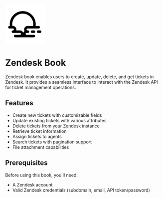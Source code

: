 <img src="src/openweather/data/icon.svg" width="128" height="128">
 

# Zendesk Book

Zendesk book enables users to create, update, delete, and get tickets in Zendesk. It provides a seamless interface to interact with the Zendesk API for ticket management operations.

## Features

- Create new tickets with customizable fields
- Update existing tickets with various attributes
- Delete tickets from your Zendesk instance
- Retrieve ticket information
- Assign tickets to agents
- Search tickets with pagination support
- File attachment capabilities

## Prerequisites

Before using this book, you'll need:
- A Zendesk account
- Valid Zendesk credentials (subdomain, email, API token/password)